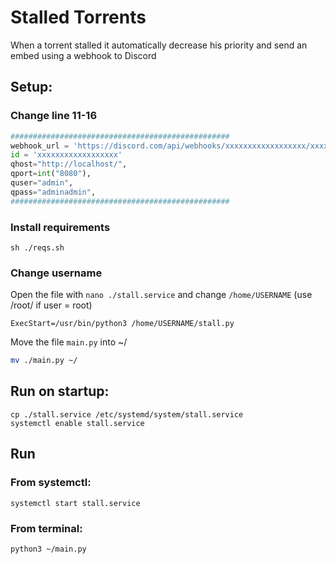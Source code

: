 # Stalled Torrents

When a torrent stalled it automatically decrease his priority and send an embed using a webhook to Discord

## Setup:
### Change line 11-16
```py
#################################################
webhook_url = 'https://discord.com/api/webhooks/xxxxxxxxxxxxxxxxxx/xxxxxxxxxxxxxxxxxx'
id = 'xxxxxxxxxxxxxxxxxx'
qhost="http://localhost/",
qport=int("8080"),
quser="admin",
qpass="adminadmin",
#################################################
```
### Install requirements
```
sh ./reqs.sh
```
### Change username
Open the file with `nano ./stall.service` and change `/home/USERNAME` (use /root/ if user = root) 
```
ExecStart=/usr/bin/python3 /home/USERNAME/stall.py
```
Move the file `main.py` into ~/
```sh
mv ./main.py ~/
```
### 
## Run on startup:
```
cp ./stall.service /etc/systemd/system/stall.service
systemctl enable stall.service
```
### 
## Run
### From systemctl:
```
systemctl start stall.service
```

### From terminal:
```
python3 ~/main.py
```

